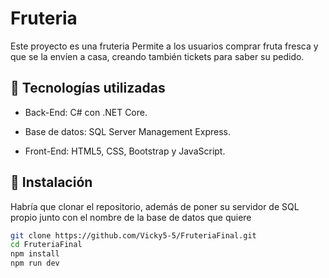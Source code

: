 # Fruteria

Este proyecto es una fruteria
Permite a los usuarios comprar fruta fresca y que se la envíen a casa, creando también tickets para saber su pedido.
## 🧰 Tecnologías utilizadas

- Back-End: C# con .NET Core.

- Base de datos: SQL Server Management Express.

- Front-End: HTML5, CSS, Bootstrap y JavaScript.

## 🚀 Instalación

Habría que clonar el repositorio, además de poner su servidor de SQL propio junto con el nombre de la base de datos que quiere

```bash
git clone https://github.com/Vicky5-5/FruteriaFinal.git
cd FruteriaFinal
npm install
npm run dev
